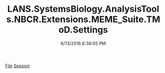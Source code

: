 ﻿---
title: LANS.SystemsBiology.AnalysisTools.NBCR.Extensions.MEME_Suite.TMoD.Settings
date: 6/13/2016 6:38:05 PM
---

[File](T-LANS.SystemsBiology.AnalysisTools.NBCR.Extensions.MEME_Suite.TMoD.Settings.File.html)
[Session](T-LANS.SystemsBiology.AnalysisTools.NBCR.Extensions.MEME_Suite.TMoD.Settings.Session.html)

